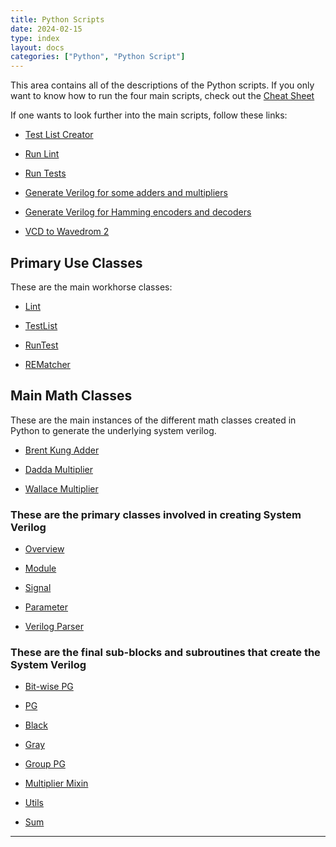 ```yaml
---
title: Python Scripts
date: 2024-02-15
type: index
layout: docs
categories: ["Python", "Python Script"]
---
```


This area contains all of the descriptions of the Python scripts. If you only want to know how to run the four main scripts, check out the [Cheat Sheet](./cheat_sheet)

If one wants to look further into the main scripts, follow these links:

- [Test List Creator](list_test_wrap)

- [Run Lint](lint_wrap)

- [Run Tests](run_test_wrap)

- [Generate Verilog for some adders and multipliers](math_generate)

- [Generate Verilog for Hamming encoders and decoders](ecc_generate)

- [VCD to Wavedrom 2](vcd2wavedrom2)

## Primary Use Classes

These are the main workhorse classes:

- [Lint](lint)

- [TestList](list_test)

- [RunTest](run_test)

- [REMatcher](REMatcher)

## Main Math Classes

These are the main instances of the different math classes created in Python to generate the underlying system verilog.

- [Brent Kung Adder](brent_kung_adder)

- [Dadda Multiplier](dadda_multiplier)

- [Wallace Multiplier](wallace_multiplier)

### These are the primary classes involved in creating System Verilog

- [Overview](verilog_class_overview)

- [Module](module)

- [Signal](signal)

- [Parameter](param)

- [Verilog Parser](verilog_parser)

### These are the final sub-blocks and subroutines that create the System Verilog

- [Bit-wise PG](bitwise_pg_logic)

- [PG](pg)

- [Black](black)

- [Gray](gray)

- [Group PG](group_pg_logic)

- [Multiplier Mixin](multiplier_mixin)

- [Utils](utils)

- [Sum](sum_logic)

---
